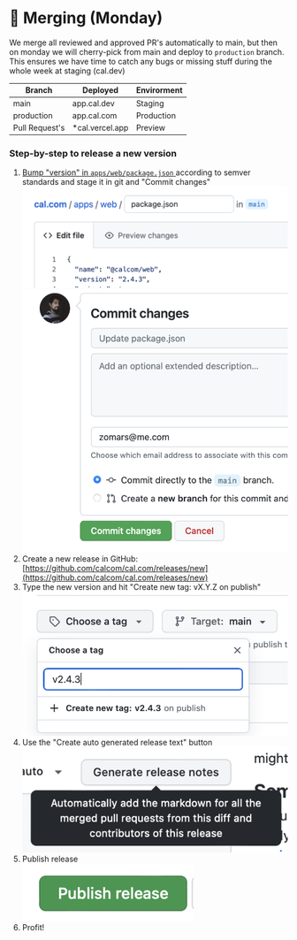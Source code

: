 # 🌝 Merging (Monday)

We merge all reviewed and approved PR's automatically to main, but then on monday we will cherry-pick from main and deploy to `production` branch. This ensures we have time to catch any bugs or missing stuff during the whole week at staging (cal.dev)

| Branch         | Deployed         | Envirorment |
| -------------- | ---------------- | ----------- |
| main           | app.cal.dev      | Staging     |
| production     | app.cal.com      | Production  |
| Pull Request's | \*cal.vercel.app | Preview     |

### Step-by-step to release a new version

1. [Bump "version"  in `apps/web/package.json` ](https://github.com/calcom/cal.com/edit/main/apps/web/package.json)according to semver standards and stage it in git  and "Commit changes"\
   <img src="../../.gitbook/assets/image (6).png" alt="" data-size="original"> <img src="../../.gitbook/assets/image (8).png" alt="" data-size="original">
2. Create a new release in GitHub:\
   [https://github.com/calcom/cal.com/releases/new](https://github.com/calcom/cal.com/releases/new)
3. Type the new version and hit "Create new tag: vX.Y.Z on publish"\
   ![](<../../.gitbook/assets/image (14).png>)
4. Use the "Create auto generated release text" button\
   ![](<../../.gitbook/assets/image (2).png>)
5. Publish release\
   ![](<../../.gitbook/assets/image (11).png>)
6. Profit!
